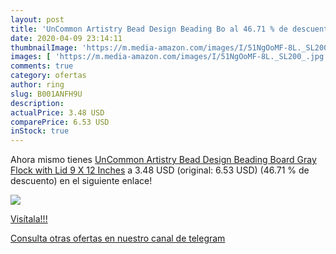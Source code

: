 ```yaml
---
layout: post
title: 'UnCommon Artistry Bead Design Beading Bo al 46.71 % de descuento'
date: 2020-04-09 23:14:11
thumbnailImage: 'https://m.media-amazon.com/images/I/51NgOoMF-8L._SL200_.jpg'
images: [ 'https://m.media-amazon.com/images/I/51NgOoMF-8L._SL200_.jpg' ]
comments: true
category: ofertas
author: ring
slug: B001ANFH9U
description:
actualPrice: 3.48 USD
comparePrice: 6.53 USD
inStock: true
---
```


Ahora mismo tienes [UnCommon Artistry Bead Design Beading Board Gray Flock with Lid 9 X 12 Inches](https://www.amazon.com/dp/B001ANFH9U/?tag=redken08-20) a 3.48 USD (original: 6.53 USD) (46.71 %  de descuento) en el siguiente enlace!

[![](https://m.media-amazon.com/images/I/51NgOoMF-8L._SL200_.jpg)](https://www.amazon.com/dp/B001ANFH9U/?tag=redken08-20)

[Visítala!!!](https://www.amazon.com/dp/B001ANFH9U/?tag=redken08-20)

[Consulta otras ofertas en nuestro canal de telegram](https://t.me/s/ofertas25)
